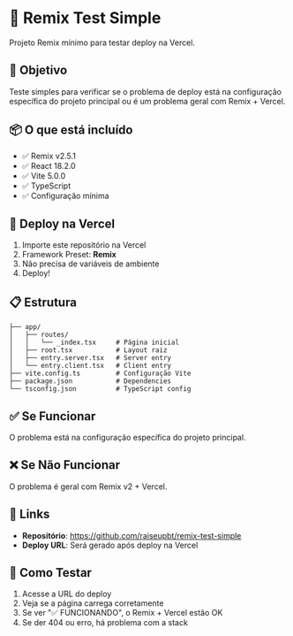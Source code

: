 # 🚀 Remix Test Simple

Projeto Remix mínimo para testar deploy na Vercel.

## 🎯 Objetivo

Teste simples para verificar se o problema de deploy está na configuração específica do projeto principal ou é um problema geral com Remix + Vercel.

## 📦 O que está incluído

- ✅ Remix v2.5.1
- ✅ React 18.2.0
- ✅ Vite 5.0.0
- ✅ TypeScript
- ✅ Configuração mínima

## 🚀 Deploy na Vercel

1. Importe este repositório na Vercel
2. Framework Preset: **Remix**
3. Não precisa de variáveis de ambiente
4. Deploy!

## 📋 Estrutura

```
├── app/
│   ├── routes/
│   │   └── _index.tsx     # Página inicial
│   ├── root.tsx           # Layout raiz
│   ├── entry.server.tsx   # Server entry
│   └── entry.client.tsx   # Client entry
├── vite.config.ts         # Configuração Vite
├── package.json           # Dependencies
└── tsconfig.json          # TypeScript config
```

## ✅ Se Funcionar

O problema está na configuração específica do projeto principal.

## ❌ Se Não Funcionar

O problema é geral com Remix v2 + Vercel.

## 🔗 Links

- **Repositório**: https://github.com/raiseupbt/remix-test-simple
- **Deploy URL**: Será gerado após deploy na Vercel

## 🧪 Como Testar

1. Acesse a URL do deploy
2. Veja se a página carrega corretamente
3. Se ver "✅ FUNCIONANDO", o Remix + Vercel estão OK
4. Se der 404 ou erro, há problema com a stack